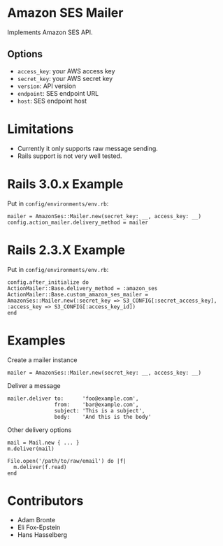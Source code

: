 # Amazon SES Mailer
Implements Amazon SES API.

## Options
- `access_key`: your AWS access key
- `secret_key`: your AWS secret key
- `version`: API version
- `endpoint`: SES endpoint URL
- `host`: SES endpoint host

# Limitations
- Currently it only supports raw message sending.
- Rails support is not very well tested.

# Rails 3.0.x Example

Put in `config/environments/env.rb`:

	mailer = AmazonSes::Mailer.new(secret_key: __, access_key: __)
    config.action_mailer.delivery_method = mailer

# Rails 2.3.X Example

Put in `config/environments/env.rb`:

	config.after_initialize do
    ActionMailer::Base.delivery_method = :amazon_ses
    ActionMailer::Base.custom_amazon_ses_mailer = AmazonSes::Mailer.new(:secret_key => S3_CONFIG[:secret_access_key], :access_key => S3_CONFIG[:access_key_id])
	end

# Examples

Create a mailer instance

	mailer = AmazonSes::Mailer.new(secret_key: __, access_key: __)

Deliver a message

	mailer.deliver to:      'foo@example.com',
				   from:    'bar@example.com',
				   subject: 'This is a subject',
				   body:    'And this is the body'

Other delivery options
    
	mail = Mail.new { ... }
    m.deliver(mail)
    
	File.open('/path/to/raw/email') do |f|
      m.deliver(f.read)	
	end
	
# Contributors
- Adam Bronte
- Eli Fox-Epstein
- Hans Hasselberg